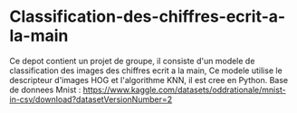 # Classification-des-chiffres-ecrit-a-la-main
Ce depot contient un projet de groupe, il consiste d'un modele de classification des images des chiffres ecrit a la main, Ce modele utilise le descripteur d'images HOG et l'algorithme KNN, il est cree en Python.
Base de donnees Mnist : https://www.kaggle.com/datasets/oddrationale/mnist-in-csv/download?datasetVersionNumber=2

